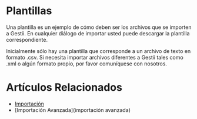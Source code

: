 # Plantillas

Una plantilla es un ejemplo de cómo deben ser
los archivos que se importen a Gestii. En cualquier diálogo
de importar usted puede descargar la plantilla correspondiente.

Inicialmente sólo hay una plantilla que corresponde a un archivo
de texto en formato .csv. Si necesita importar
archivos diferentes a Gestii tales como .xml o algún formato
propio, por favor comuníquese con nosotros.

# Artículos Relacionados

* [Importación](importación)
* [Importación Avanzada](importación avanzada)
